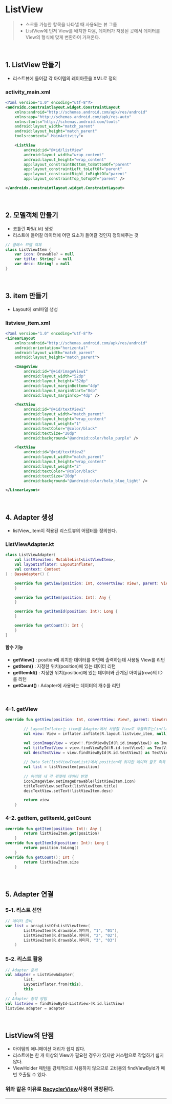 # **ListView**
> - 스크롤 가능한 항목을 나타낼 때 사용되는 뷰 그룹
> - ListView에 먼저 View를 배치한 다음, 데이터가 저장된 곳에서 데이터를 View의 형식에 맞게 변환하여 가져온다.

<br/>

## **1. ListView 만들기**
- 리스트뷰에 들어갈 각 아이템의 레이아웃을 XML로 정의
### activity_main.xml
```xml
<?xml version="1.0" encoding="utf-8"?>
<androidx.constraintlayout.widget.ConstraintLayout
    xmlns:android="http://schemas.android.com/apk/res/android"
    xmlns:app="http://schemas.android.com/apk/res-auto"
    xmlns:tools="http://schemas.android.com/tools"
    android:layout_width="match_parent"
    android:layout_height="match_parent"
    tools:context=".MainActivity">

    <ListView
        android:id="@+id/listView"
        android:layout_width="wrap_content"
        android:layout_height="wrap_content"
        app:layout_constraintBottom_toBottomOf="parent"
        app:layout_constraintLeft_toLeftOf="parent"
        app:layout_constraintRight_toRightOf="parent"
        app:layout_constraintTop_toTopOf="parent" />

</androidx.constraintlayout.widget.ConstraintLayout>
```
<br/>

## **2. 모델객체 만들기**
- 코틀린 파일(.kt) 생성
- 리스트에 들어갈 데이터에 어떤 요소가 들어갈 것인지 정의해주는 것
```kotlin
// 클래스 모델 객체
class ListViewItem {
    var icon: Drawable? = null
    var title: String? = null
    var desc: String? = null
}
```

<br/>

## **3. item 만들기**
- Layout에 xml파일 생성    
    
### listview_item.xml
```xml
<?xml version="1.0" encoding="utf-8"?>
<LinearLayout
    xmlns:android="http://schemas.android.com/apk/res/android"
    android:orientation="horizontal"
    android:layout_width="match_parent"
    android:layout_height="match_parent">

    <ImageView
        android:id="@+id/imageView1"
        android:layout_width="52dp"
        android:layout_height="52dp"
        android:layout_marginBottom="4dp"
        android:layout_marginStart="8dp"
        android:layout_marginTop="4dp" />

    <TextView
        android:id="@+id/textView1"
        android:layout_width="match_parent"
        android:layout_height="wrap_content"
        android:layout_weight="1"
        android:textColor="@color/black"
        android:textSize="20dp"
        android:background="@android:color/holo_purple" />

    <TextView
        android:id="@+id/textView2"
        android:layout_width="match_parent"
        android:layout_height="wrap_content"
        android:layout_weight="2"
        android:textColor="@color/black"
        android:textSize="20dp"
        android:background="@android:color/holo_blue_light" />

</LinearLayout>
```

<br/>

## **4. Adapter 생성**
- listView_item이 적용된 리스트뷰의 어댑터를 정의한다.

### ListViewAdapter.kt
```kotlin
class ListViewAdapter(
    val listViewitem: MutableList<ListViewItem>,
    val layoutInflater: LayoutInflater,
    val context: Context
) : BaseAdapter() {

    override fun getView(position: Int, convertView: View?, parent: ViewGroup?): View {
    }

    override fun getItem(position: Int): Any {
    }

    override fun getItemId(position: Int): Long {
    }

    override fun getCount(): Int {
    }
}
```

#### 함수 기능
- **getView()** : position에 위치한 데이터를 화면에 출력하는데 사용될 View를 리턴
- **getItem()** : 지정한 위치(position)에 있는 데이터 리턴
- **getItemId()** : 지정한 위치(position)에 있는 데이터와 관계된 아이템(row)의 ID를 리턴 
- **getCount()** : Adapter에 사용되는 데이터의 개수를 리턴

<br/>

### **4-1. getView** 
```kotlin
override fun getView(position: Int, convertView: View?, parent: ViewGroup?): View {

        // LayoutInflater는 item을 Adapter에서 사용할 View로 부풀려주는(inflate) 역할을 한다.
        val view: View = inflater.inflate(R.layout.listview_item, null)

        val iconImageView = view!!.findViewById(R.id.imageView1) as ImageView
        val titleTextView = view.findViewById(R.id.textView1) as TextView
        val descTextView = view.findViewById(R.id.textView2) as TextView
      
        // Data Set(listViewItemList)에서 position에 위치한 데이터 참조 획득
        val list = listViewitem[position]
 
        // 아이템 내 각 위젯에 데이터 반영
        iconImageView.setImageDrawable(listViewItem.icon)
        titleTextView.setText(listViewItem.title)
        descTextView.setText(listViewItem.desc)

        return view
    }
```

### **4-2. getItem, getItemId, getCount**
```kotlin
override fun getItem(position: Int): Any {
        return listViewItem.get(position)
    }
override fun getItemId(position: Int): Long {
        return position.toLong()
    }
override fun getCount(): Int {
        return listViewItem.size
    }
```

<br/>

## **5. Adapter 연결**

### **5-1. 리스트 선언**
```kotlin
// 데이터 준비
var list = arrayListOf<ListViewItem>(
        ListViewItem(R.drawable.이미지, "1", "01"),
        ListViewItem(R.drawable.이미지, "2", "02"),
        ListViewItem(R.drawable.이미지, "3", "03")
    )
```

### **5-2. 리스트 활용**
```kotlin
// Adapter 준비
val adapter = ListViewAdapter(
        list,
        LayoutInflater.from(this),
        this
    )
// Adapter 장착 방법
val listview = findViewById<ListView>(R.id.listView)
listview.adapter = adapter
```

<br/>

## **ListView의 단점**
- 아이템의 애니매이션 처리가 쉽지 않다.
- 리스트에는 한 개 이상의 View가 필요한 경우가 있지만 커스텀으로 작업하기 쉽지 않다.
- ViewHolder 패턴을 강제적으로 사용하지 않으므로 고비용의 findViewById가 매번 호출될 수 있다.

### 위와 같은 이유로 [**RecyclerView**](https://github.com/diejdkll/TIL/blob/main/Android/RecyclerView.md)사용이 권장된다.

***
